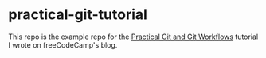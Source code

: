 # practical-git-tutorial

This repo is the example repo for the [Practical Git and Git Workflows](https://www.freecodecamp.org/news/practical-git-and-git-workflows/) tutorial I wrote on freeCodeCamp's blog.
